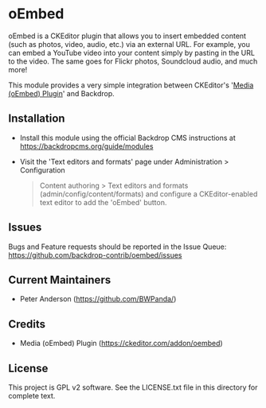 oEmbed
======

oEmbed is a CKEditor plugin that allows you to insert embedded content (such as
photos, video, audio, etc.) via an external URL. For example, you can embed a
YouTube video into your content simply by pasting in the URL to the video. The
same goes for Flickr photos, Soundcloud audio, and much more!

This module provides a very simple integration between CKEditor's '[Media
(oEmbed) Plugin](https://ckeditor.com/addon/oembed)' and Backdrop.

Installation
------------

- Install this module using the official Backdrop CMS instructions at
  https://backdropcms.org/guide/modules

- Visit the 'Text editors and formats' page under Administration > Configuration
  > Content authoring > Text editors and formats (admin/config/content/formats)
  and configure a CKEditor-enabled text editor to add the 'oEmbed' button.

Issues
------

Bugs and Feature requests should be reported in the Issue Queue:
https://github.com/backdrop-contrib/oembed/issues

Current Maintainers
-------------------

- Peter Anderson (https://github.com/BWPanda/)

Credits
-------

- Media (oEmbed) Plugin (https://ckeditor.com/addon/oembed)

License
-------

This project is GPL v2 software. See the LICENSE.txt file in this directory for
complete text.

